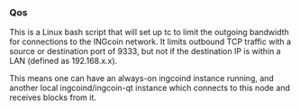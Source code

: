 ### Qos ###

This is a Linux bash script that will set up tc to limit the outgoing bandwidth for connections to the INGcoin network. It limits outbound TCP traffic with a source or destination port of 9333, but not if the destination IP is within a LAN (defined as 192.168.x.x).

This means one can have an always-on ingcoind instance running, and another local ingcoind/ingcoin-qt instance which connects to this node and receives blocks from it.
